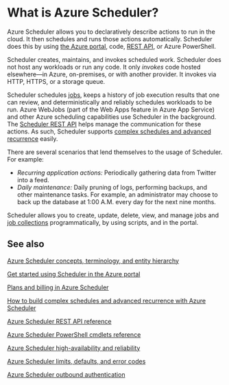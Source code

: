 <properties
 pageTitle="What is Azure Scheduler? | Microsoft Azure"
 description="Azure Scheduler allows you to declaratively describe actions to run in the cloud. It then schedules and runs those actions automatically."
 services="scheduler"
 documentationCenter=".NET"
 authors="krisragh"
 manager="dwrede"
 editor=""/>
<tags
 ms.service="scheduler"
 ms.workload="infrastructure-services"
 ms.tgt_pltfrm="na"
 ms.devlang="dotnet"
 ms.topic="get-started-article"
 ms.date="12/04/2015"
 ms.author="krisragh"/>

# What is Azure Scheduler?

Azure Scheduler allows you to declaratively describe actions to run in the cloud. It then schedules and runs those actions automatically.  Scheduler does this by using [the Azure portal](scheduler-get-started-portal.md), code, [REST API](https://msdn.microsoft.com/library/dn528946), or Azure PowerShell.

Scheduler creates, maintains, and invokes scheduled work.  Scheduler does not host any workloads or run any code. It only _invokes_ code hosted elsewhere—in Azure, on-premises, or with another provider. It invokes via HTTP, HTTPS, or a storage queue.

Scheduler schedules [jobs](scheduler-concepts-terms.md), keeps a history of job execution results that one can review, and deterministically and reliably schedules workloads to be run. Azure WebJobs (part of the Web Apps feature in Azure App Service) and other Azure scheduling capabilities use Scheduler in the background. The [Scheduler REST API](https://msdn.microsoft.com/library/dn528946) helps manage the communication for these actions. As such, Scheduler supports [complex schedules and advanced recurrence](scheduler-advanced-complexity.md) easily.

There are several scenarios that lend themselves to the usage of Scheduler. For example:

+ _Recurring application actions:_ Periodically gathering data from Twitter into a feed.
+ _Daily maintenance:_ Daily pruning of logs, performing backups, and other maintenance tasks. For example, an administrator may choose to back up the database at 1:00 A.M. every day for the next nine months.

Scheduler allows you to create, update, delete, view, and manage jobs and [job collections](scheduler-concepts-terms.md) programmatically, by using scripts, and in the portal.

## See also

 [Azure Scheduler concepts, terminology, and entity hierarchy](scheduler-concepts-terms.md)

 [Get started using Scheduler in the Azure portal](scheduler-get-started-portal.md)

 [Plans and billing in Azure Scheduler](scheduler-plans-billing.md)

 [How to build complex schedules and advanced recurrence with Azure Scheduler](scheduler-advanced-complexity.md)

 [Azure Scheduler REST API reference](https://msdn.microsoft.com/library/dn528946)

 [Azure Scheduler PowerShell cmdlets reference](scheduler-powershell-reference.md)

 [Azure Scheduler high-availability and reliability](scheduler-high-availability-reliability.md)

 [Azure Scheduler limits, defaults, and error codes](scheduler-limits-defaults-errors.md)

 [Azure Scheduler outbound authentication](scheduler-outbound-authentication.md)

